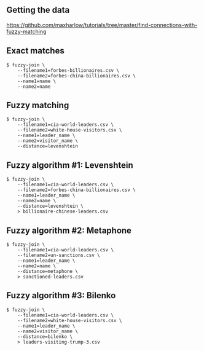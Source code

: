 Getting the data
----------------

https://github.com/maxharlow/tutorials/tree/master/find-connections-with-fuzzy-matching


Exact matches
-------------

    $ fuzzy-join \
        --filename1=forbes-billionaires.csv \
        --filename2=forbes-china-billionaires.csv \
        --name1=name \
        --name2=name


Fuzzy matching
-------------------------

    $ fuzzy-join \
	    --filename1=cia-world-leaders.csv \
	    --filename2=white-house-visitors.csv \
	    --name1=leader_name \
	    --name2=visitor_name \
	    --distance=levenshtein


Fuzzy algorithm #1: Levenshtein
-------------------------------

    $ fuzzy-join \
	    --filename1=cia-world-leaders.csv \
	    --filename2=forbes-china-billionaires.csv \
	    --name1=leader_name \
	    --name2=name \
	    --distance=levenshtein \
	    > billionaire-chinese-leaders.csv


Fuzzy algorithm #2: Metaphone
-----------------------------

    $ fuzzy-join \
	    --filename1=cia-world-leaders.csv \
	    --filename2=un-sanctions.csv \
	    --name1=leader_name \
	    --name2=name \
	    --distance=metaphone \
	    > sanctioned-leaders.csv

Fuzzy algorithm #3: Bilenko
---------------------------

    $ fuzzy-join \
	    --filename1=cia-world-leaders.csv \
	    --filename2=white-house-visitors.csv \
	    --name1=leader_name \
	    --name2=visitor_name \
	    --distance=bilenko \
	    > leaders-visiting-trump-3.csv

